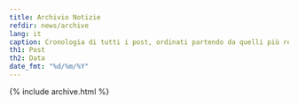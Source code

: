```yaml
---
title: Archivio Notizie
refdir: news/archive
lang: it
caption: Cronologia di tutti i post, ordinati partendo da quelli più recenti.
th1: Post
th2: Data
date_fmt: "%d/%m/%Y"
---
```


{% include archive.html %}
